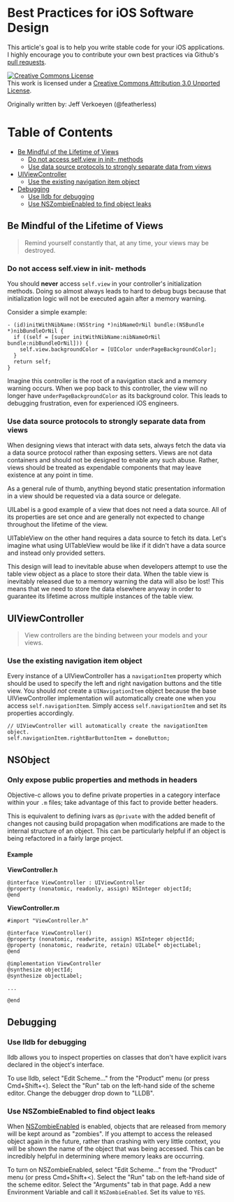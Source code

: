 Best Practices for iOS Software Design
======================================

This article's goal is to help you write stable code for your iOS applications. I highly encourage you to
contribute your own best practices via Github's
[pull requests](https://github.com/jverkoey/iOS-Best-Practices/pull/new/master).

<a rel="license" href="http://creativecommons.org/licenses/by/3.0/"><img alt="Creative Commons License" style="border-width:0" src="http://i.creativecommons.org/l/by/3.0/88x31.png" /></a><br />This work is licensed under a <a rel="license" href="http://creativecommons.org/licenses/by/3.0/">Creative Commons Attribution 3.0 Unported License</a>.

Originally written by: Jeff Verkoeyen (@featherless)

Table of Contents
=================

- [Be Mindful of the Lifetime of Views](#be-mindful-of-the-lifetime-of-views)
  * [Do not access self.view in init- methods](#do-not-access-selfview-in-init--methods)
  * [Use data source protocols to strongly separate data from views](#use-data-source-protocols-to-strongly-separate-data-from-views)
- [UIViewController](#uiviewcontroller)
  * [Use the existing navigation item object](#use-the-existing-navigation-item-object)
- [Debugging](#debugging)
  * [Use lldb for debugging](#use-lldb-for-debugging)
  * [Use NSZombieEnabled to find object leaks](#use-nszombieenabled-to-find-object-leaks)

Be Mindful of the Lifetime of Views
-----------------------------------

> Remind yourself constantly that, at any time, your views may be destroyed.

### Do not access self.view in init- methods

You should **never** access `self.view` in your controller's initialization methods. Doing so almost always leads to
hard to debug bugs because that initialization logic will not be executed again after a memory warning.

Consider a simple example:

```obj-c
- (id)initWithNibName:(NSString *)nibNameOrNil bundle:(NSBundle *)nibBundleOrNil {
  if ((self = [super initWithNibName:nibNameOrNil bundle:nibBundleOrNil])) {
    self.view.backgroundColor = [UIColor underPageBackgroundColor];
  }
  return self;
}
```

Imagine this controller is the root of a navigation stack and a memory warning occurs. When we pop back to this
controller, the view will no longer have `underPageBackgroundColor` as its background color. This leads to
debugging frustration, even for experienced iOS engineers.

### Use data source protocols to strongly separate data from views

When designing views that interact with data sets, always fetch the data via a data source protocol rather than
exposing setters. Views are not data containers and should not be designed to enable any such abuse. Rather,
views should be treated as expendable components that may leave existence at any point in time.

As a general rule of thumb, anything beyond static presentation information in a view should be requested via a
data source or delegate.

UILabel is a good example of a view that does not need a data source. All of its properties are set once and are
generally not expected to change throughout the lifetime of the view.

UITableView on the other hand requires a data source to fetch its data. Let's imagine what using UITableView would
be like if it didn't have a data source and instead only provided setters.

This design will lead to inevitable abuse when developers attempt to use the table view object as a place to store
their data. When the table view is inevitably released due to a memory warning the data will also be lost! This
means that we need to store the data elsewhere anyway in order to guarantee its lifetime across multiple instances
of the table view.

UIViewController
----------------

> View controllers are the binding between your models and your views.

### Use the existing navigation item object

Every instance of a UIViewController has a `navigationItem` property which should be used to specify the left and
right navigation buttons and the title view. You should *not* create a `UINavigationItem` object because the
base UIViewController implementation will automatically create one when you access `self.navigationItem`. Simply
access `self.navigationItem` and set its properties accordingly.

```obj-c
// UIViewController will automatically create the navigationItem object.
self.navigationItem.rightBarButtonItem = doneButton;
```

NSObject
--------

### Only expose public properties and methods in headers

Objective-c allows you to define private properties in a category interface within your `.m` files; take
advantage of this fact to provide better headers.

This is equivalent to defining ivars as `@private` with the added benefit of changes not causing build propagation
when modifications are made to the internal structure of an object. This can be particularly helpful if an object
is being refactored in a fairly large project.

#### Example

**ViewController.h**

```obj-c
@interface ViewController : UIViewController
@property (nonatomic, readonly, assign) NSInteger objectId;
@end
```

**ViewController.m**

```obj-c
#import "ViewController.h"

@interface ViewController()
@property (nonatomic, readwrite, assign) NSInteger objectId;
@property (nonatomic, readwrite, retain) UILabel* objectLabel;
@end

@implementation ViewController
@synthesize objectId;
@synthesize objectLabel;

...

@end
```

Debugging
---------

### Use lldb for debugging

lldb allows you to inspect properties on classes that don't have explicit ivars declared in the object's interface.

To use lldb, select "Edit Scheme..." from the "Product" menu (or press Cmd+Shift+<). Select the "Run" tab
on the left-hand side of the scheme editor. Change the debugger drop down to "LLDB".

### Use NSZombieEnabled to find object leaks

When [NSZombieEnabled](http://cocoadev.com/wiki/NSZombieEnabled) is enabled, objects that are released from memory
will be kept around as "zombies". If you attempt to access the released object again in the future, rather than
crashing with very little context, you will be shown the name of the object that was being accessed. This can be
incredibly helpful in determining where memory leaks are occurring.

To turn on NSZombieEnabled, select "Edit Scheme..." from the "Product" menu (or press Cmd+Shift+<). Select the "Run" tab
on the left-hand side of the scheme editor. Select the "Arguments" tab in that page. Add a new Environment Variable
and call it `NSZombieEnabled`. Set its value to `YES`.
